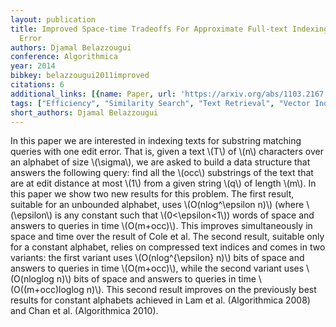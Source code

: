 ```yaml
---
layout: publication
title: Improved Space-time Tradeoffs For Approximate Full-text Indexing With One Edit
  Error
authors: Djamal Belazzougui
conference: Algorithmica
year: 2014
bibkey: belazzougui2011improved
citations: 6
additional_links: [{name: Paper, url: 'https://arxiv.org/abs/1103.2167'}]
tags: ["Efficiency", "Similarity Search", "Text Retrieval", "Vector Indexing"]
short_authors: Djamal Belazzougui
---
```

In this paper we are interested in indexing texts for substring matching
queries with one edit error. That is, given a text \\(T\\) of \\(n\\) characters over
an alphabet of size \\(\sigma\\), we are asked to build a data structure that
answers the following query: find all the \\(occ\\) substrings of the text that are
at edit distance at most \\(1\\) from a given string \\(q\\) of length \\(m\\). In this
paper we show two new results for this problem. The first result, suitable for
an unbounded alphabet, uses \\(O(nlog^\epsilon n)\\) (where \\(\epsilon\\) is any
constant such that \\(0<\epsilon<1\\)) words of space and answers to queries in
time \\(O(m+occ)\\). This improves simultaneously in space and time over the result
of Cole et al. The second result, suitable only for a constant alphabet, relies
on compressed text indices and comes in two variants: the first variant uses
\\(O(nlog^\{\epsilon\} n)\\) bits of space and answers to queries in time
\\(O(m+occ)\\), while the second variant uses \\(O(nloglog n)\\) bits of space and
answers to queries in time \\(O((m+occ)loglog n)\\). This second result improves
on the previously best results for constant alphabets achieved in Lam et al.
(Algorithmica 2008) and Chan et al. (Algorithmica 2010).